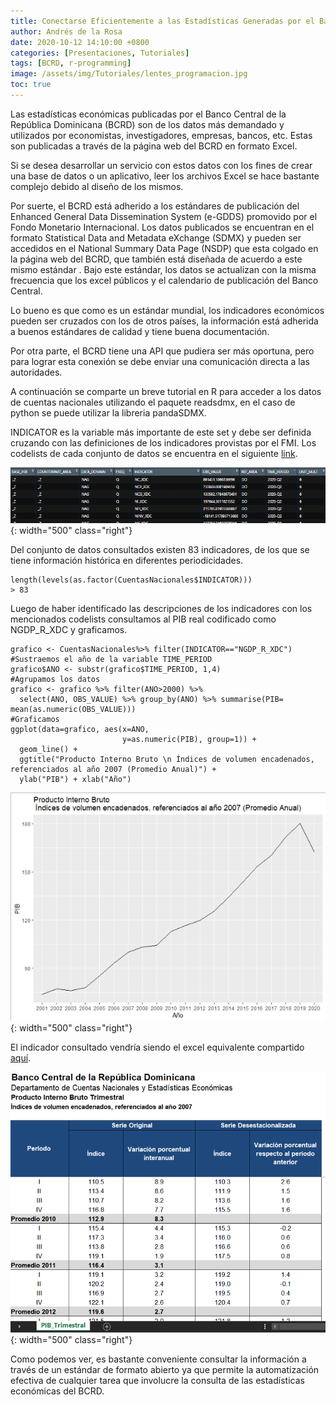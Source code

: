 ```yaml
---
title: Conectarse Eficientemente a las Estadísticas Generadas por el Banco Central de la República Dominicana (SDMX)
author: Andrés de la Rosa
date: 2020-10-12 14:10:00 +0800
categories: [Presentaciones, Tutoriales]
tags: [BCRD, r-programming]
image: /assets/img/Tutoriales/lentes_programacion.jpg
toc: true
---
```


Las estadísticas económicas publicadas por el Banco Central de la República Dominicana (BCRD) son de los datos más demandado y utilizados por economistas, investigadores, empresas, bancos, etc. Estas son publicadas a través de la página web del BCRD en formato Excel.

Si se desea desarrollar un servicio con estos datos con los fines de crear una base de datos o un aplicativo, leer los archivos Excel se hace bastante complejo debido al diseño de los mismos.

Por suerte, el BCRD está adherido a los estándares de publicación del Enhanced General Data Dissemination System (e-GDDS) promovido por el Fondo Monetario Internacional.
Los datos publicados se encuentran en el formato Statistical Data and Metadata eXchange (SDMX) y pueden ser accedidos en el National Summary Data Page (NSDP) que esta colgado en la página web del BCRD, que también está diseñada de acuerdo a este mismo estándar .
Bajo este estándar, los datos se actualizan con la misma frecuencia que los excel públicos y el calendario de publicación del Banco Central.

Lo bueno es que como es un estándar mundial, los indicadores económicos pueden ser cruzados con los de otros países, la información está adherida a buenos estándares de calidad y tiene buena documentación.

Por otra parte, el BCRD tiene una API que pudiera ser más oportuna, pero para lograr esta conexión se debe enviar una comunicación directa a las autoridades.

A continuación se comparte un breve tutorial en R para acceder a los datos de cuentas nacionales utilizando el paquete readsdmx, en el caso de python se puede utilizar la libreria pandaSDMX.



INDICATOR es la variable más importante de este set y debe ser definida cruzando con las definiciones de los indicadores provistas por el FMI. Los codelists de cada conjunto de datos se encuentra en el siguiente [link](http://dsbb.imf.org/images/excels/ECOFIN-Economic%20Indicator%20Codelist.xlsx).

![Desktop View](/assets/img/Tutoriales/tableBC.png){: width="500" class="right"}

Del conjunto de datos consultados existen 83 indicadores, de los que se tiene información histórica en diferentes periodicidades.


```
length(levels(as.factor(CuentasNacionales$INDICATOR)))
> 83
```

Luego de haber identificado las descripciones de los indicadores con los mencionados codelists consultamos al PIB real codificado como NGDP_R_XDC y graficamos.

```
grafico <- CuentasNacionales%>% filter(INDICATOR=="NGDP_R_XDC")
#Sustraemos el año de la variable TIME_PERIOD
grafico$ANO <- substr(grafico$TIME_PERIOD, 1,4)
#Agrupamos los datos
grafico <- grafico %>% filter(ANO>2000) %>%
  select(ANO, OBS_VALUE) %>% group_by(ANO) %>% summarise(PIB= mean(as.numeric(OBS_VALUE)))
#Graficamos
ggplot(data=grafico, aes(x=ANO,
                         y=as.numeric(PIB), group=1)) +
  geom_line() + 
  ggtitle("Producto Interno Bruto \n Índices de volumen encadenados, referenciados al año 2007 (Promedio Anual)") +
  ylab("PIB") + xlab("Año")
```

![Desktop View](/assets/img/Tutoriales/pobGraph.png){: width="500" class="right"}

El indicador consultado vendría siendo el excel equivalente compartido [aquí](https://cdn.bancentral.gov.do/documents/estadisticas/sector-real/documents/pib_2007.xlsx?v=1602394133150).


![Desktop View](/assets/img/Tutoriales/show_BC.png){: width="500" class="right"}

Como podemos ver, es bastante conveniente consultar la información a través de un estándar de formato abierto ya que permite la automatización efectiva de cualquier tarea que involucre la consulta de las estadísticas económicas del BCRD.